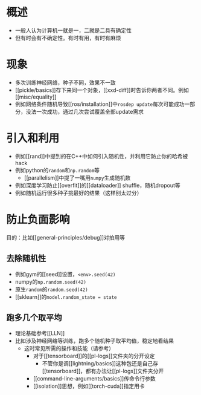 # 概述
- 一般人认为计算机一就是一，二就是二具有确定性
- 但有时会有不确定性。有时有用，有时有麻烦
# 现象
- 多次训练神经网络，种子不同，效果不一致
- [[pickle/basics]]存下来同一个对象，[[xxd-diff]]时告诉你两者不同。例如[[misc/equality]]
- 例如网络条件随机导致[[ros/installation]]中`rosdep update`每次可能成功一部分，没法一次成功，通过几次尝试覆盖全部update需求
# 引入和利用
- 例如[[rand]]中提到的在C++中如何引入随机性，并利用它防止你的哈希被hack
- 例如python的`random`和`np.random`等
  - [[parallelism]]中提了一嘴用`numpy`生成随机数
- 例如深度学习防止[[overfit]]的[[dataloader]] shuffle，随机dropout等
- 例如随机运行很多种子挑最好的结果（这样别太过分）
# 防止负面影响
目的：比如[[general-principles/debug]]对拍用等
## 去除随机性
- 例如gym的[[seed]]设置，`<env>.seed(42)`
- numpy的`np.random.seed(42)`
- 原生`random`的`random.seed(42)`
- [[sklearn]]的`model.random_state = state`
## 跑多几个取平均
- 理论基础参考[[LLN]]
- 比如涉及神经网络等训练，跑多个随机种子取平均值，稳定地看结果
  - 这时常见所需的操作和技能（请参考）
    - 对于[[tensorboard]]的[[pl-logs]]文件夹的分开设定
      - 不管你是调[[lightning/basics]]这种包还是自己存[[tensorboard]]，都有办法让[[pl-logs]]文件夹分开
    - [[command-line-arguments/basics]]传命令行参数
    - [[isolation]]思想，例如[[torch-cuda]]指定用卡